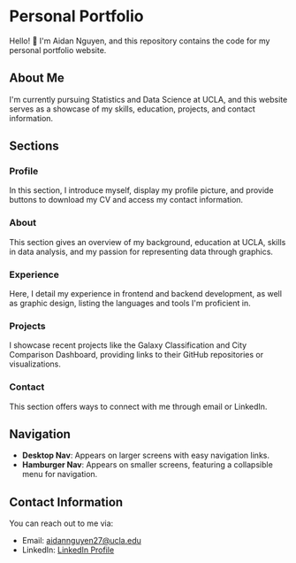 # Personal Portfolio

Hello! 👋 I'm Aidan Nguyen, and this repository contains the code for my personal portfolio website.

## About Me

I'm currently pursuing Statistics and Data Science at UCLA, and this website serves as a showcase of my skills, education, projects, and contact information.

## Sections

### Profile

In this section, I introduce myself, display my profile picture, and provide buttons to download my CV and access my contact information.

### About

This section gives an overview of my background, education at UCLA, skills in data analysis, and my passion for representing data through graphics.

### Experience

Here, I detail my experience in frontend and backend development, as well as graphic design, listing the languages and tools I'm proficient in.

### Projects

I showcase recent projects like the Galaxy Classification and City Comparison Dashboard, providing links to their GitHub repositories or visualizations.

### Contact

This section offers ways to connect with me through email or LinkedIn.

## Navigation

- **Desktop Nav**: Appears on larger screens with easy navigation links.
- **Hamburger Nav**: Appears on smaller screens, featuring a collapsible menu for navigation.

## Contact Information

You can reach out to me via:

- Email: [aidannguyen27@ucla.edu](mailto:aidannguyen27@ucla.edu)
- LinkedIn: [LinkedIn Profile](https://www.linkedin.com/in/nguyenaidan/)

